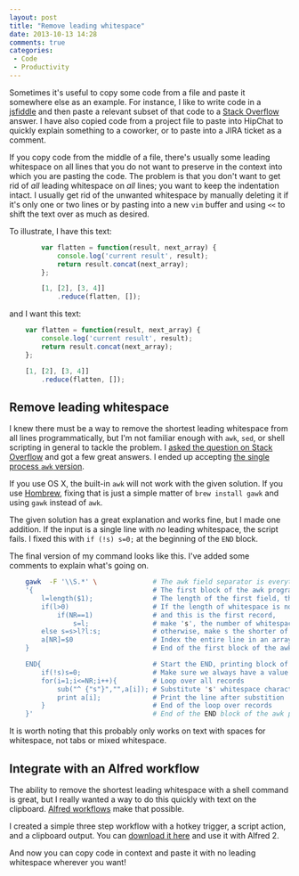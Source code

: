 ```yaml
---
layout: post
title: "Remove leading whitespace"
date: 2013-10-13 14:28
comments: true
categories:
 - Code
 - Productivity
---
```


Sometimes it's useful to copy some code from a file and paste it somewhere else as an example. For
instance, I like to write code in a [jsfiddle][jsfiddle] and then paste a relevant subset of that
code to a [Stack Overflow][so] answer. I have also copied code from a project file to paste into
HipChat to quickly explain something to a coworker, or to paste into a JIRA ticket as a comment.

[jsfiddle]: http://jsfiddle.net/
[so]: http://stackoverflow.com/

If you copy code from the middle of a file, there's usually some leading whitespace on all lines
that you do not want to preserve in the context into which you are pasting the code. The problem is
that you don't want to get rid of *all* leading whitespace on *all* lines; you want to keep the
indentation intact. I usually get rid of the unwanted whitespace by manually deleting it
if it's only one or two lines or by pasting into a new `vim` buffer and using `<<` to shift the text
over as much as desired.

To illustrate, I have this text:

``` javascript
        var flatten = function(result, next_array) {
            console.log('current result', result);
            return result.concat(next_array);
        };

        [1, [2], [3, 4]]
            .reduce(flatten, []);
```

and I want this text:

``` javascript
    var flatten = function(result, next_array) {
        console.log('current result', result);
        return result.concat(next_array);
    };

    [1, [2], [3, 4]]
        .reduce(flatten, []);
```

## Remove leading whitespace

I knew there must be a way to remove the shortest leading whitespace from all lines
programmatically, but I'm not familiar enough with `awk`, `sed`, or shell scripting in general to
tackle the problem. I [asked the question on Stack Overflow][soq] and got a few great answers. I
ended up accepting [the single process `awk` version][soa].

[soq]: http://stackoverflow.com/questions/19328975/remove-shortest-leading-whitespace-from-all-lines/19332908
[soa]: http://stackoverflow.com/questions/19328975/remove-shortest-leading-whitespace-from-all-lines/19332908#19332908

If you use OS X, the built-in `awk` will not work with the given solution. If you use
[Hombrew][brew], fixing that is just a simple matter of `brew install gawk` and using `gawk` instead
of `awk`.

[brew]: http://brew.sh/

The given solution has a great explanation and works fine, but I made one addition. If the input is
a single line with *no* leading whitespace, the script fails. I fixed this with `if (!s) s=0;` at
the beginning of the `END` block.

The final version of my command looks like this. I've added some comments to explain what's going
on.

``` bash
    gawk  -F '\\S.*' \              # The awk field separator is everything after the first non-whitespace character, inclusive
    '{                              # The first block of the awk program
        l=length($1);               # The length of the first field, the leading whitespace
        if(l>0)                     # If the length of whitespace is non-zero,
            if(NR==1)               # and this is the first record,
                s=l;                # make 's', the number of whitespace characters, equal to its length
        else s=s>l?l:s;             # otherwise, make s the shorter of itself and the current whitespace
        a[NR]=$0                    # Index the entire line in an array by line number
    }                               # End of the first block of the awk program

    END{                            # Start the END, printing block of the awk program
        if(!s)s=0;                  # Make sure we always have a value for s
        for(i=1;i<=NR;i++){         # Loop over all records
            sub("^ {"s"}","",a[i]); # Substitute 's' whitespace characters with nothing
            print a[i];             # Print the line after substition
        }                           # End of the loop over records
    }'                              # End of the END block of the awk program
```

It is worth noting that this probably only works on text with spaces for whitespace, not
tabs or mixed whitespace.

## Integrate with an Alfred workflow

The ability to remove the shortest leading whitespace with a shell command is great, but I really
wanted a way to do this quickly with text on the clipboard. [Alfred workflows][aw] make that
possible.

[aw]: http://support.alfredapp.com/workflows

I created a simple three step workflow with a hotkey trigger, a script action, and a clipboard
output. You can [download it here][paste-wf] and use it with Alfred 2.

[paste-wf]: https://dl.dropboxusercontent.com/u/5753691/Paste-shifted-text.alfredworkflow

And now you can copy code in context and paste it with no leading whitespace wherever you want!

